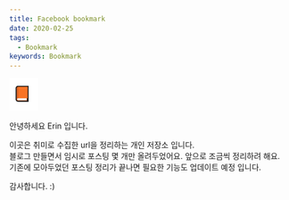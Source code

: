 ```yaml
---
title: Facebook bookmark
date: 2020-02-25
tags:
  - Bookmark
keywords: Bookmark
---
```


![](./image/2020-04-26-04-25-40.png)

안녕하세요 Erin 입니다.

이곳은 취미로 수집한 url을 정리하는 개인 저장소 입니다.  
블로그 만들면서 임시로 포스팅 몇 개만 올려두었어요. 앞으로 조금씩 정리하려 해요.  
기존에 모아두었던 포스팅 정리가 끝나면 필요한 기능도 업데이트 예정 입니다.

감사합니다. :)


